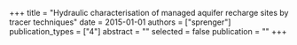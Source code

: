 +++
title = "Hydraulic characterisation of managed aquifer recharge sites by tracer techniques"
date = 2015-01-01
authors = ["sprenger"]
publication_types = ["4"]
abstract = ""
selected = false
publication = ""
+++

